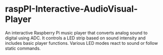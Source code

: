 # raspPI-Interactive-AudioVisual-Player
An interactive Raspberry Pi music player that converts analog sound to digital using ADC. It controls a LED strip based on sound intensity and includes basic player functions. Various LED modes react to sound or follow static commands.
